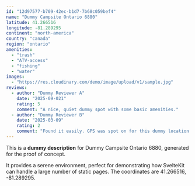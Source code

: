 ```yaml
---
id: "12d97577-b709-42ec-b1d7-7b68c059bef4"
name: "Dummy Campsite Ontario 6880"
latitude: 41.266516
longitude: -81.289295
continent: "north-america"
country: "canada"
region: "ontario"
amenities:
  - "trash"
  - "ATV-access"
  - "fishing"
  - "water"
images:
  - "https://res.cloudinary.com/demo/image/upload/v1/sample.jpg"
reviews:
  - author: "Dummy Reviewer A"
    date: "2025-09-021"
    rating: 5
    comment: "A nice, quiet dummy spot with some basic amenities."
  - author: "Dummy Reviewer B"
    date: "2025-03-09"
    rating: 2
    comment: "Found it easily. GPS was spot on for this dummy location."
---
```


This is a **dummy description** for Dummy Campsite Ontario 6880, generated for the proof of concept.

It provides a serene environment, perfect for demonstrating how SvelteKit can handle a large number of static pages. The coordinates are 41.266516, -81.289295.
